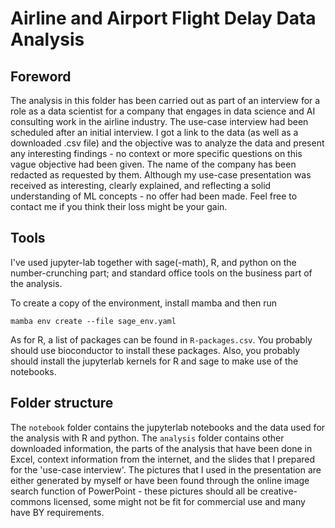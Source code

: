 # Airline and Airport Flight Delay Data Analysis

## Foreword

The analysis in this folder has been carried out as part of an interview for a role as a data scientist for a company that engages in data science and AI consulting work in the airline industry. The use-case interview had been scheduled after an initial interview. I got a link to the data (as well as a downloaded .csv file) and the objective was to analyze the data and present any interesting findings - no context or more specific questions on this vague objective had been given. The name of the company has been redacted as requested by them. Although my use-case presentation was received as interesting, clearly explained, and reflecting a solid understanding of ML concepts - no offer had been made. Feel free to contact me if you think their loss might be your gain.

## Tools

I've used jupyter-lab together with sage(-math), R, and python on the number-crunching part; and standard office tools on the business part of the analysis.

To create a copy of the environment, install mamba and then run

```
mamba env create --file sage_env.yaml
```

As for R, a list of packages can be found in `R-packages.csv`. You probably should use bioconductor to install these packages. Also, you probably should install the jupyterlab kernels for R and sage to make use of the notebooks.

## Folder structure

The `notebook` folder contains the jupyterlab notebooks and the data used for the analysis with R and python. The `analysis` folder contains other downloaded information, the parts of the analysis that have been done in Excel, context information from the internet, and the slides that I prepared for the 'use-case interview'. The pictures that I used in the presentation are either generated by myself or have been found through the online image search function of PowerPoint - these pictures should all be creative-commons licensed, some might not be fit for commercial use and many have BY requirements.
